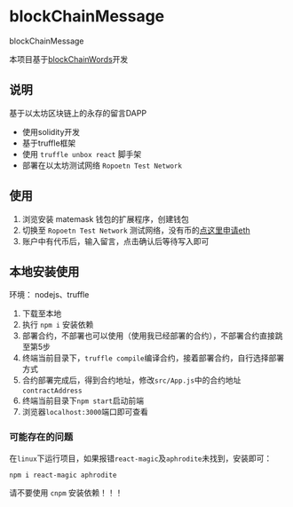 # blockChainMessage

blockChainMessage

本项目基于[blockChainWords](https://github.com/flute/blockChainWords)开发

## 说明

基于以太坊区块链上的永存的留言DAPP

* 使用solidity开发
* 基于truffle框架
* 使用 `truffle unbox react` 脚手架
* 部署在以太坊测试网络 `Ropoetn Test Network`

## 使用

1. 浏览安装 matemask 钱包的扩展程序，创建钱包
2. 切换至 `Ropoetn Test Network` 测试网络，没有币的[点这里申请eth](https://faucet.metamask.io/)
3. 账户中有代币后，输入留言，点击确认后等待写入即可

## 本地安装使用

环境： nodejs、truffle

1. 下载至本地
2. 执行 `npm i` 安装依赖
3. 部署合约，不部署也可以使用（使用我已经部署的合约），不部署合约直接跳至第5步
4. 终端当前目录下，`truffle compile`编译合约，接着部署合约，自行选择部署方式
5. 合约部署完成后，得到合约地址，修改`src/App.js`中的合约地址`contractAddress`
6. 终端当前目录下`npm start`启动前端
7. 浏览器`localhost:3000`端口即可查看

### 可能存在的问题

在`linux`下运行项目，如果报错`react-magic`及`aphrodite`未找到，安装即可：

`npm i react-magic aphrodite`

请不要使用 `cnpm` 安装依赖！！！
